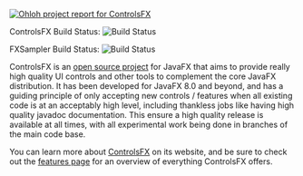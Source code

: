 [
![Ohloh project report for ControlsFX](https://www.ohloh.net/p/controlsfx/widgets/project_thin_badge.gif)
](http://www.ohloh.net/p/controlsfx?ref=sample)

ControlsFX Build Status: ![Build Status](http://jonathangiles.no-ip.biz:81/buildStatus/icon?job=ControlsFX)

FXSampler Build Status: ![Build Status](http://jonathangiles.no-ip.biz:81/buildStatus/icon?job=FXSampler)

ControlsFX is an [open source project][1] for JavaFX that aims to provide really high quality UI controls and other tools to complement the core JavaFX distribution. It has been developed for JavaFX 8.0 and beyond, and has a guiding principle of only accepting new controls / features when all existing code is at an acceptably high level, including thankless jobs like having high quality javadoc documentation. This ensure a high quality release is available at all times, with all experimental work being done in branches of the main code base.

You can learn more about [ControlsFX][1] on its website, and be sure to check out the [features page][2] for an overview of everything ControlsFX offers.


   [1]: http://controlsfx.org
   [2]: http://controlsfx.org/features